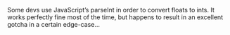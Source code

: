 Some devs use JavaScript’s parseInt in order to convert floats to ints. It works perfectly fine most of the time, but happens to result in an excellent gotcha in a certain edge-case...